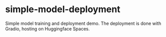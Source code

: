 # simple-model-deployment
Simple model training and deployment demo. The deployment is done with Gradio, hosting on Huggingface Spaces.
